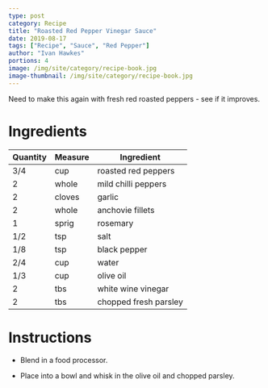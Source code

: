 ```yaml
---
type: post
category: Recipe
title: "Roasted Red Pepper Vinegar Sauce"
date: 2019-08-17
tags: ["Recipe", "Sauce", "Red Pepper"]
author: "Ivan Hawkes"
portions: 4
image: /img/site/category/recipe-book.jpg
image-thumbnail: /img/site/category/recipe-book.jpg
---
```


Need to make this again with fresh red roasted peppers - see if it improves.
<!--more-->

# Ingredients

Quantity		| Measure 			| Ingredient
----------------|-------------------|-----------
3/4				| cup				| roasted red peppers
2				| whole				| mild chilli peppers
2				| cloves			| garlic
2				| whole				| anchovie fillets
1				| sprig				| rosemary
1/2				| tsp				| salt
1/8				| tsp				| black pepper
2/4				| cup				| water
1/3				| cup				| olive oil
2				| tbs				| white wine vinegar
2				| tbs				| chopped fresh parsley

# Instructions

* Blend in a food processor.

* Place into a bowl and whisk in the olive oil and chopped parsley.